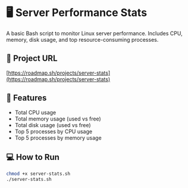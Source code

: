 # 🖥️ Server Performance Stats

A basic Bash script to monitor Linux server performance. Includes CPU, memory, disk usage, and top resource-consuming processes.

## 🚀 Project URL

[https://roadmap.sh/projects/server-stats](https://roadmap.sh/projects/server-stats)

## 🔧 Features

- Total CPU usage
- Total memory usage (used vs free)
- Total disk usage (used vs free)
- Top 5 processes by CPU usage
- Top 5 processes by memory usage

## 💻 How to Run

```bash
chmod +x server-stats.sh
./server-stats.sh
